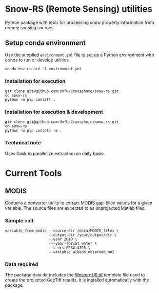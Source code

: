 # Snow-RS (Remote Sensing) utilities

Python package with tools for processing snow property information from
remote sensing sources.

## Setup conda environment

Use the supplied `environment.yml` file to set up a Python environment with
conda to run or develop utilities.

```shell
conda env create -f environment.yml
```

### Installation for execution

```shell
git clone git@github.com:UofU-Cryosphere/snow-rs.git
cd snow-rs
python -m pip install .
```

### Installation for execution & development

```shell
git clone git@github.com:UofU-Cryosphere/snow-rs.git
cd snow-rs
python -m pip install -e .
```

### Technical note

Uses Dask to parallelize extraction on daily basis.

# Current Tools

## MODIS

Contains a converter utility to extract MODIS gap-filled values for a
given variable. The source files are expected to as unprojected Matlab files.

### Sample call:

```shell
variable_from_modis --source-dir /data/MODIS_files \ 
                    --output-dir /your/output/dir \
                    --year 2018 \
                    ---year-format water \
                    --t-srs EPSG:4326 \
                    --variable albedo_observed_muZ
```

### Data required

The package data dir includes
the [WesternUS.tif](src/snow_rs/data/modis/README.md)
template file used to create the projected GeoTiff results.
It is installed automatically with the package.
